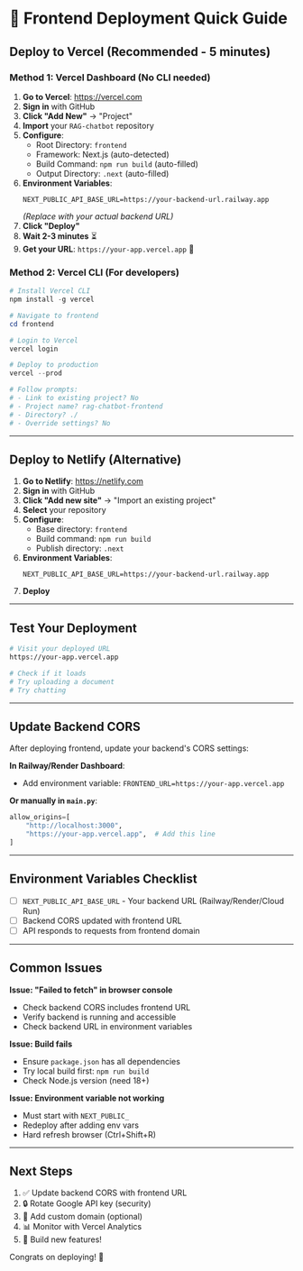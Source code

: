 # 🎨 Frontend Deployment Quick Guide

## Deploy to Vercel (Recommended - 5 minutes)

### Method 1: Vercel Dashboard (No CLI needed)

1. **Go to Vercel**: https://vercel.com
2. **Sign in** with GitHub
3. **Click "Add New"** → "Project"
4. **Import** your `RAG-chatbot` repository
5. **Configure**:
   - Root Directory: `frontend`
   - Framework: Next.js (auto-detected)
   - Build Command: `npm run build` (auto-filled)
   - Output Directory: `.next` (auto-filled)
6. **Environment Variables**:
   ```
   NEXT_PUBLIC_API_BASE_URL=https://your-backend-url.railway.app
   ```
   *(Replace with your actual backend URL)*
7. **Click "Deploy"**
8. **Wait 2-3 minutes** ⏳
9. **Get your URL**: `https://your-app.vercel.app` 🎉

### Method 2: Vercel CLI (For developers)

```powershell
# Install Vercel CLI
npm install -g vercel

# Navigate to frontend
cd frontend

# Login to Vercel
vercel login

# Deploy to production
vercel --prod

# Follow prompts:
# - Link to existing project? No
# - Project name? rag-chatbot-frontend
# - Directory? ./
# - Override settings? No
```

---

## Deploy to Netlify (Alternative)

1. **Go to Netlify**: https://netlify.com
2. **Sign in** with GitHub
3. **Click "Add new site"** → "Import an existing project"
4. **Select** your repository
5. **Configure**:
   - Base directory: `frontend`
   - Build command: `npm run build`
   - Publish directory: `.next`
6. **Environment Variables**:
   ```
   NEXT_PUBLIC_API_BASE_URL=https://your-backend-url.railway.app
   ```
7. **Deploy**

---

## Test Your Deployment

```bash
# Visit your deployed URL
https://your-app.vercel.app

# Check if it loads
# Try uploading a document
# Try chatting
```

---

## Update Backend CORS

After deploying frontend, update your backend's CORS settings:

**In Railway/Render Dashboard**:
- Add environment variable: `FRONTEND_URL=https://your-app.vercel.app`

**Or manually in `main.py`**:
```python
allow_origins=[
    "http://localhost:3000",
    "https://your-app.vercel.app",  # Add this line
]
```

---

## Environment Variables Checklist

- [ ] `NEXT_PUBLIC_API_BASE_URL` - Your backend URL (Railway/Render/Cloud Run)
- [ ] Backend CORS updated with frontend URL
- [ ] API responds to requests from frontend domain

---

## Common Issues

**Issue: "Failed to fetch" in browser console**
- Check backend CORS includes frontend URL
- Verify backend is running and accessible
- Check backend URL in environment variables

**Issue: Build fails**
- Ensure `package.json` has all dependencies
- Try local build first: `npm run build`
- Check Node.js version (need 18+)

**Issue: Environment variable not working**
- Must start with `NEXT_PUBLIC_`
- Redeploy after adding env vars
- Hard refresh browser (Ctrl+Shift+R)

---

## Next Steps

1. ✅ Update backend CORS with frontend URL
2. 🔒 Rotate Google API key (security)
3. 🎨 Add custom domain (optional)
4. 📊 Monitor with Vercel Analytics
5. 🚀 Build new features!

Congrats on deploying! 🎊
